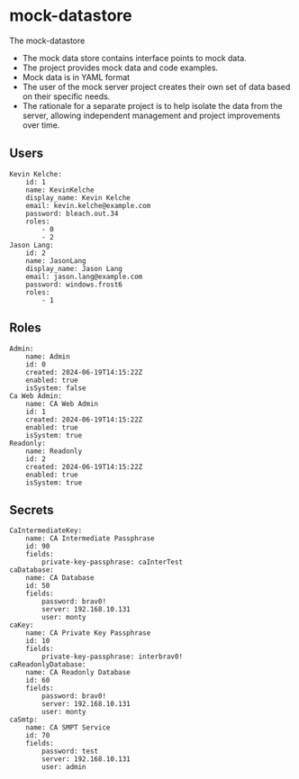 # mock-datastore
The  mock-datastore 

- The mock data store contains interface points to mock data. 
- The project provides mock data and code examples. 
- Mock data is in YAML format
- The user of the mock server project creates their own set of data based on their specific needs.
- The rationale for a separate project is to help isolate the data from the server, allowing independent management and project improvements over time.

## Users
```
Kevin Kelche:
    id: 1
    name: KevinKelche
    display_name: Kevin Kelche
    email: kevin.kelche@example.com
    password: bleach.out.34
    roles:
        - 0
        - 2
Jason Lang:
    id: 2
    name: JasonLang
    display_name: Jason Lang
    email: jason.lang@example.com
    password: windows.frost6
    roles:
        - 1 
```
    

## Roles
```
Admin:
    name: Admin
    id: 0
    created: 2024-06-19T14:15:22Z
    enabled: true
    isSystem: false
Ca Web Admin:
    name: CA Web Admin
    id: 1
    created: 2024-06-19T14:15:22Z
    enabled: true
    isSystem: true
Readonly:
    name: Readonly
    id: 2
    created: 2024-06-19T14:15:22Z
    enabled: true
    isSystem: true
```

## Secrets
```
CaIntermediateKey:
    name: CA Intermediate Passphrase
    id: 90
    fields:
        private-key-passphrase: caInterTest
caDatabase:
    name: CA Database
    id: 50
    fields:
        password: brav0!
        server: 192.168.10.131
        user: monty
caKey:
    name: CA Private Key Passphrase
    id: 10
    fields:
        private-key-passphrase: interbrav0!
caReadonlyDatabase:
    name: CA Readonly Database
    id: 60
    fields:
        password: brav0!
        server: 192.168.10.131
        user: monty
caSmtp:
    name: CA SMPT Service
    id: 70
    fields:
        password: test
        server: 192.168.10.131
        user: admin
```
